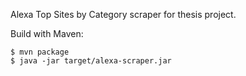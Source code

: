 Alexa Top Sites by Category scraper for thesis project.

Build with Maven:
```
$ mvn package
$ java -jar target/alexa-scraper.jar
```
